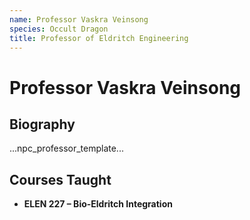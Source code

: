 ```yaml
---
name: Professor Vaskra Veinsong
species: Occult Dragon
title: Professor of Eldritch Engineering
---
```


# Professor Vaskra Veinsong

## Biography
...npc_professor_template...

## Courses Taught
- **ELEN 227 – Bio-Eldritch Integration**
